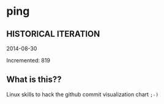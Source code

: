 # ping

## HISTORICAL ITERATION
2014-08-30

Incremented: 819

## What is this?? 
Linux skills to hack the github commit visualization chart `;-)`
